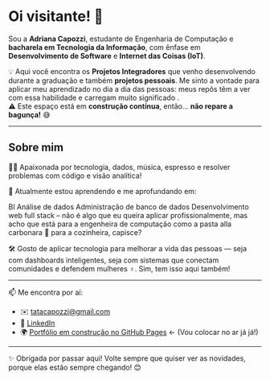# Oi visitante! 👋

Sou a **Adriana Capozzi**, estudante de Engenharia de Computação e **bacharela em Tecnologia da Informação**, com ênfase em **Desenvolvimento de Software** e **Internet das Coisas (IoT)**.

💡 Aqui você encontra os **Projetos Integradores** que venho desenvolvendo durante a graduação e também **projetos pessoais**. Me sinto a vontade para aplicar meu aprendizado no dia a dia das pessoas: meus repôs têm a ver com essa habilidade e carregam muito significado .  
⚠️ Este espaço está em **construção contínua**, então... **não repare a bagunça!** 😅

---

## Sobre mim

👩‍💻 Apaixonada por tecnologia, dados, música, espresso e resolver problemas com código e visão analítica!

🌱 Atualmente estou aprendendo e me aprofundando em:

BI
Análise de dados
Administração de banco de dados
Desenvolvimento web full stack – não é algo que eu queira aplicar profissionalmente, mas acho que está para a engenheira de computação como a pasta alla carbonara 🍝 para a cozinheira, capisce?

🛠️ Gosto de aplicar tecnologia para melhorar a vida das pessoas — seja com dashboards inteligentes, seja com sistemas que conectam comunidades e defendem mulheres ♀️. Sim, tem isso aqui também!

---

📫 Me encontra por aí:

- ✉️ tatacapozzi@gmail.com  
- 💼 [LinkedIn](https://www.linkedin.com/in/adrianacapozzi/)  
- 🌍 [Portfólio em construção no GitHub Pages](https:///) ← (Vou colocar no ar já já!)

---

✨ Obrigada por passar aqui! Volte sempre que quiser ver as novidades, porque elas estão sempre chegando! 😊  
